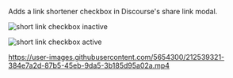 Adds a link shortener checkbox in Discourse's share link modal.

![short link checkbox inactive](https://user-images.githubusercontent.com/5654300/212539381-ddaa2732-16a4-4f90-8a09-7dcb3f59427a.png)

![short link checkbox active](https://user-images.githubusercontent.com/5654300/212539383-be9433c8-6cfb-4412-9322-be1822770080.png)

https://user-images.githubusercontent.com/5654300/212539321-384e7a2d-87b5-45eb-9da5-3b185d95a02a.mp4

